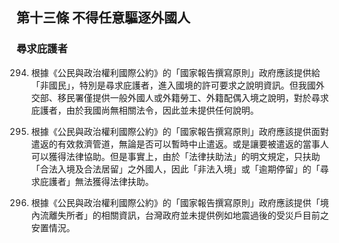 ## 第十三條 不得任意驅逐外國人

### 尋求庇護者

<ol start="294">
  <li><p>根據《公民與政治權利國際公約》的「國家報告撰寫原則」政府應該提供給「非國民」，特別是尋求庇護者，進入國境的許可要求之說明資訊。但我國外交部、移民署僅提供一般外國人或外籍勞工、外籍配偶入境之說明，對於尋求庇護者，由於我國尚無相關法令，因此並未提供任何說明。</p></li>

  <li><p>根據《公民與政治權利國際公約》的「國家報告撰寫原則」政府應該提供面對遣返的有效救濟管道，無論是否可以暫時中止遣返。或是讓要被遣返的當事人可以獲得法律協助。但是事實上，由於「法律扶助法」的明文規定，只扶助「合法入境及合法居留」之外國人，因此「非法入境」或「逾期停留」的「尋求庇護者」無法獲得法律扶助。</p></li>

  <li><p>根據《公民與政治權利國際公約》的「國家報告撰寫原則」政府應該提供「境內流離失所者」的相關資訊，台灣政府並未提供例如地震過後的受災戶目前之安置情況。</p></li>
</ol>
